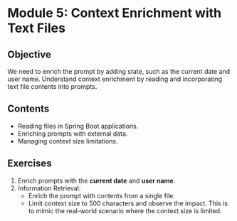 # Module 5: Context Enrichment with Text Files

## Objective
We need to enrich the prompt by adding state, such as the current date and user name.
Understand context enrichment by reading and incorporating text file contents into prompts.

## Contents
- Reading files in Spring Boot applications.
- Enriching prompts with external data.
- Managing context size limitations.

## Exercises
1. Enrich prompts with the **current date** and **user name**.
2. Information Retrieval:
   - Enrich the prompt with contents from a single file.
   - Limit context size to 500 characters and observe the impact. This is to mimic the real-world scenario where the context size is limited.
